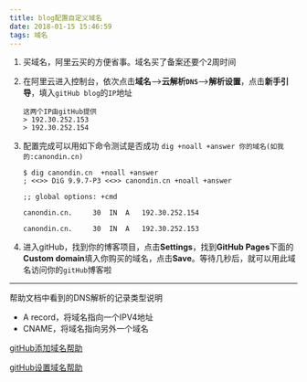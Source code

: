 ```yaml
---
title: blog配置自定义域名
date: 2018-01-15 15:46:59
tags: 域名
---
```


1. 买域名，阿里云买的方便省事。域名买了备案还要个2周时间

2. 在阿里云进入控制台，依次点击**域名**—>**云解析`DNS`**—>**解析设置**，点击**新手引导**，填入`gitHub blog`的`IP`地址

   ```
   这两个IP由gitHub提供 
   > 192.30.252.153
   > 192.30.252.154
   ```

3. 配置完成可以用如下命令测试是否成功
   `dig +noall +answer 你的域名(如我的:canondin.cn)`

   ```shell
   $ dig canondin.cn  +noall +answer
   ; <<>> DiG 9.9.7-P3 <<>> canondin.cn +noall +answer

   ;; global options: +cmd

   canondin.cn.		30	IN	A	192.30.252.154

   canondin.cn.		30	IN	A	192.30.252.153

   ```

4. 进入gitHub，找到你的博客项目，点击**Settings**，找到**GitHub Pages**下面的**Custom domain**填入你购买的域名，点击**Save**。等待几秒后，就可以用此域名访问你的`gitHub`博客啦

------

帮助文档中看到的DNS解析的记录类型说明

- A record，将域名指向一个IPV4地址
- CNAME，将域名指向另外一个域名

[gitHub添加域名帮助](https://help.github.com/articles/adding-or-removing-a-custom-domain-for-your-github-pages-site/)

[gitHub设置域名帮助](https://help.github.com/articles/setting-up-an-apex-domain/)